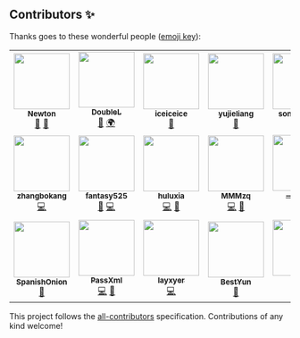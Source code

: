 
<!-- [![All Contributors](https://img.shields.io/badge/all_contributors-0-orange.svg?style=flat-square)](#contributors-) -->
## Contributors ✨

Thanks goes to these wonderful people ([emoji key](https://allcontributors.org/docs/en/emoji-key)):

<!-- ALL-CONTRIBUTORS-LIST:START - Do not remove or modify this section -->
<!-- prettier-ignore-start -->
<!-- markdownlint-disable -->
<table>
  <tr>
    <td align="center"><a href="https://github.com/iperfectapp"><img src="https://avatars1.githubusercontent.com/u/3021764?v=4" width="100px;" alt=""/><br /><sub><b>Newton</b></sub></a><br /><a href="#userTesting-iperfectapp" title="User Testing">📓</a> <a href="https://github.com/befovy/fijkplayer/issues?q=author%3Aiperfectapp" title="Bug reports">🐛</a></td>
    <td align="center"><a href="https://github.com/NewYorkFive"><img src="https://avatars3.githubusercontent.com/u/14890206?v=4" width="100px;" alt=""/><br /><sub><b>DoubleL</b></sub></a><br /><a href="https://github.com/befovy/fijkplayer/commits?author=NewYorkFive" title="Documentation">📖</a> <a href="#translation-NewYorkFive" title="Translation">🌍</a></td>
    <td align="center"><a href="https://github.com/zxj17815"><img src="https://avatars1.githubusercontent.com/u/32863654?v=4" width="100px;" alt=""/><br /><sub><b>iceiceice</b></sub></a><br /><a href="https://github.com/befovy/fijkplayer/issues?q=author%3Azxj17815" title="Bug reports">🐛</a></td>
    <td align="center"><a href="https://github.com/yujieliang"><img src="https://avatars0.githubusercontent.com/u/18651526?v=4" width="100px;" alt=""/><br /><sub><b>yujieliang</b></sub></a><br /><a href="#question-yujieliang" title="Answering Questions">💬</a></td>
    <td align="center"><a href="https://github.com/songguowei"><img src="https://avatars0.githubusercontent.com/u/50864191?v=4" width="100px;" alt=""/><br /><sub><b>songguowei</b></sub></a><br /><a href="https://github.com/befovy/fijkplayer/issues?q=author%3Asongguowei" title="Bug reports">🐛</a></td>
    <td align="center"><a href="https://github.com/jinsong5"><img src="https://avatars3.githubusercontent.com/u/47859664?v=4" width="100px;" alt=""/><br /><sub><b>jinsong5</b></sub></a><br /><a href="#question-jinsong5" title="Answering Questions">💬</a> <a href="https://github.com/befovy/fijkplayer/commits?author=jinsong5" title="Documentation">📖</a></td>
    <td align="center"><a href="https://www.kikt.top"><img src="https://avatars0.githubusercontent.com/u/14145407?v=4" width="100px;" alt=""/><br /><sub><b>Caijinglong</b></sub></a><br /><a href="#question-CaiJingLong" title="Answering Questions">💬</a></td>
  </tr>
  <tr>
    <td align="center"><a href="https://github.com/zhangbokang"><img src="https://avatars0.githubusercontent.com/u/28351381?v=4" width="100px;" alt=""/><br /><sub><b>zhangbokang</b></sub></a><br /><a href="https://github.com/befovy/fijkplayer/commits?author=zhangbokang" title="Code">💻</a></td>
    <td align="center"><a href="https://github.com/fantasy525"><img src="https://avatars1.githubusercontent.com/u/22516157?v=4" width="100px;" alt=""/><br /><sub><b>fantasy525</b></sub></a><br /><a href="https://github.com/befovy/fijkplayer/issues?q=author%3Afantasy525" title="Bug reports">🐛</a> <a href="https://github.com/befovy/fijkplayer/commits?author=fantasy525" title="Code">💻</a></td>
    <td align="center"><a href="https://github.com/huluxia"><img src="https://avatars2.githubusercontent.com/u/18514186?v=4" width="100px;" alt=""/><br /><sub><b>huluxia</b></sub></a><br /><a href="https://github.com/befovy/fijkplayer/commits?author=huluxia" title="Code">💻</a> <a href="https://github.com/befovy/fijkplayer/issues?q=author%3Ahuluxia" title="Bug reports">🐛</a></td>
    <td align="center"><a href="https://github.com/MMMzq"><img src="https://avatars0.githubusercontent.com/u/28224568?v=4" width="100px;" alt=""/><br /><sub><b>MMMzq</b></sub></a><br /><a href="https://github.com/befovy/fijkplayer/commits?author=MMMzq" title="Code">💻</a> <a href="https://github.com/befovy/fijkplayer/issues?q=author%3AMMMzq" title="Bug reports">🐛</a></td>
    <td align="center"><a href="https://github.com/JamesGZM"><img src="https://avatars3.githubusercontent.com/u/17449136?v=4" width="100px;" alt=""/><br /><sub><b>一脸懵逼</b></sub></a><br /><a href="https://github.com/befovy/fijkplayer/commits?author=JamesGZM" title="Code">💻</a></td>
    <td align="center"><a href="https://github.com/jiongjarjar"><img src="https://avatars2.githubusercontent.com/u/49331007?v=4" width="100px;" alt=""/><br /><sub><b>jiongjarjar</b></sub></a><br /><a href="https://github.com/befovy/fijkplayer/issues?q=author%3Ajiongjarjar" title="Bug reports">🐛</a></td>
    <td align="center"><a href="https://github.com/mrdong916"><img src="https://avatars2.githubusercontent.com/u/20489554?v=4" width="100px;" alt=""/><br /><sub><b>mrdong916</b></sub></a><br /><a href="https://github.com/befovy/fijkplayer/issues?q=author%3Amrdong916" title="Bug reports">🐛</a></td>
  </tr>
  <tr>
    <td align="center"><a href="http://www.lcgod.com"><img src="https://avatars2.githubusercontent.com/u/27147542?v=4" width="100px;" alt=""/><br /><sub><b>SpanishOnion</b></sub></a><br /><a href="https://github.com/befovy/fijkplayer/issues?q=author%3ASpanishOnion" title="Bug reports">🐛</a></td>
    <td align="center"><a href="https://github.com/PassXml"><img src="https://avatars3.githubusercontent.com/u/13743804?v=4" width="100px;" alt=""/><br /><sub><b>PassXml</b></sub></a><br /><a href="https://github.com/befovy/fijkplayer/commits?author=PassXml" title="Code">💻</a> <a href="#question-PassXml" title="Answering Questions">💬</a></td>
    <td align="center"><a href="https://github.com/layxyer"><img src="https://avatars2.githubusercontent.com/u/17535968?v=4" width="100px;" alt=""/><br /><sub><b>layxyer</b></sub></a><br /><a href="https://github.com/befovy/fijkplayer/commits?author=layxyer" title="Code">💻</a></td>
    <td align="center"><a href="https://github.com/BestYun"><img src="https://avatars0.githubusercontent.com/u/4290613?v=4" width="100px;" alt=""/><br /><sub><b>BestYun</b></sub></a><br /><a href="https://github.com/befovy/fijkplayer/issues?q=author%3ABestYun" title="Bug reports">🐛</a></td>
    <td align="center"><a href="https://github.com/im-ling"><img src="https://avatars3.githubusercontent.com/u/14890206?v=4" width="100px;" alt=""/><br /><sub><b>Ling</b></sub></a><br /><a href="https://github.com/befovy/fijkplayer/commits?author=im-ling" title="Code">💻</a></td>
    <td align="center"><a href="https://github.com/didiao11300"><img src="https://avatars3.githubusercontent.com/u/11306262?v=4" width="100px;" alt=""/><br /><sub><b>didiao11300</b></sub></a><br /><a href="https://github.com/befovy/fijkplayer/issues?q=author%3Adidiao11300" title="Bug reports">🐛</a></td>
  </tr>
</table>

<!-- markdownlint-enable -->
<!-- prettier-ignore-end -->
<!-- ALL-CONTRIBUTORS-LIST:END -->

This project follows the [all-contributors](https://github.com/all-contributors/all-contributors) specification. Contributions of any kind welcome!
